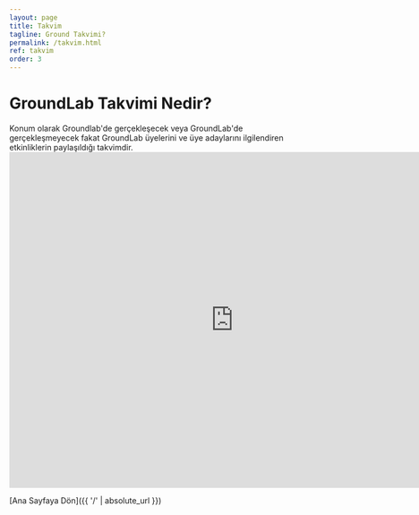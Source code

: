 ```yaml
---
layout: page
title: Takvim
tagline: Ground Takvimi?
permalink: /takvim.html
ref: takvim
order: 3
---
```

<h1>GroundLab Takvimi Nedir?</h1>
Konum olarak Groundlab'de gerçekleşecek veya GroundLab'de gerçekleşmeyecek fakat GroundLab üyelerini ve üye adaylarını ilgilendiren etkinliklerin paylaşıldığı takvimdir.

<iframe src="https://calendar.google.com/calendar/embed?height=600&wkst=2&bgcolor=%23D50000&ctz=Europe%2FIstanbul&mode=MONTH&src=MGVwYm5xdXRzazZyczljY2E3M2kxNGZlZWNAZ3JvdXAuY2FsZW5kYXIuZ29vZ2xlLmNvbQ&color=%23D50000" style="border-width:0" width="800" height="600" frameborder="0" scrolling="no"></iframe>

[Ana Sayfaya Dön]({{ '/' | absolute_url }})
